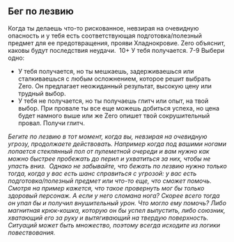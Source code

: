 ## Бег по лезвию
Когда ты делаешь что-то рискованное, невзирая на очевидную опасность и у тебя есть соответствующая подготовка/полезный предмет для ее предотвращения, прояви Хладнокровие. Zero объяснит, каковы будут последствия неудачи. 
10+ У тебя получается.
7-9 Выбери одно:
- У тебя получается, но ты мешкаешь, задерживаешься или сталкиваешься с любым осложнением, которое решит выбрать Zero. Он предлагает неожиданный результат, высокую цену или трудный выбор.
- У тебя не получается, но ты получаешь глитч или опыт, на твой выбор.
При провале ты все еще можешь добиться успеха, но цена будет намного выше или же Zero опишет твой сокрушительный провал. Получи глитч.
  
*Бегите по лезвию в тот момент, когда вы, невзирая на очевидную угрозу, продолжаете действовать. Например когда под вашими ногами лопается стеклянный пол от пулеметной очереди и вам нужно как можно быстрее пробежать до перил и ухватиться за них, чтобы не упасть вниз.* 
*Однако не забывайте, что бежать по лезвию нужно только тогда, когда у вас есть шанс справиться с угрозой: у вас есть подготовка/полезный предмет или что-то еще, что сможет помочь. Смотря на пример кажется, что такое провернуть мог бы только здоровый персонаж. А если у него сломана нога? Скорее всего тогда он упал бы и получил внушительный урон. Что могло ему помочь? Либо магнитная крюк-кошка, которую он бы успел выпустить, либо союзник, хватающий его за руку и вытягивающий на твердую поверхность. Ситуаций может быть множество, поэтому всегда исходите из логики повествования.*